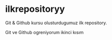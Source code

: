 # ilkrepositoryy

Git & Github kursu olusturdugumuz ilk repository.

Git ve Github ogreniyorum ikinci kısım